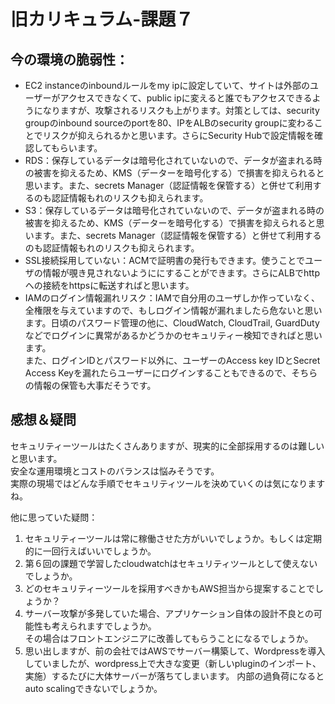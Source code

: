 # 旧カリキュラム-課題７

## 今の環境の脆弱性：

* EC2 instanceのinboundルールをmy ipに設定していて、サイトは外部のユーザーがアクセスできなくて、public ipに変えると誰でもアクセスできるようになりますが、攻撃されるリスクも上がります。対策としては、security groupのinbound sourceのportを80、IPをALBのsecurity groupに変わることでリスクが抑えられるかと思います。さらにSecurity Hubで設定情報を確認してもらいます。
* RDS：保存しているデータは暗号化されていないので、データが盗まれる時の被害を抑えるため、KMS（データーを暗号化する）で損害を抑えられると思います。また、secrets Manager（認証情報を保管する）と併せて利用するのも認証情報もれのリスクも抑えられます。
* S3：保存しているデータは暗号化されていないので、データが盗まれる時の被害を抑えるため、KMS（データーを暗号化する）で損害を抑えられると思います。また、secrets Manager（認証情報を保管する）と併せて利用するのも認証情報もれのリスクも抑えられます。
* SSL接続採用していない：ACMで証明書の発行もできます。使うことでユーザの情報が覗き見されないようににすることができます。さらにALBでhttpへの接続をhttpsに転送すればと思います。
* IAMのログイン情報漏れリスク：IAMで自分用のユーザしか作っていなく、全権限を与えていますので、もしログイン情報が漏れましたら危ないと思います。日頃のパスワード管理の他に、CloudWatch, CloudTrail, GuardDutyなどでログインに異常があるかどうかのセキュリティー検知できればと思います。\
また、ログインIDとパスワード以外に、ユーザーのAccess key IDとSecret Access Keyを漏れたらユーザーにログインすることもできるので、そちらの情報の保管も大事だそうです。




## 感想＆疑問
セキュリティーツールはたくさんありますが、現実的に全部採用するのは難しいと思います。\
安全な運用環境とコストのバランスは悩みそうです。\
実際の現場ではどんな手順でセキュリティツールを決めていくのは気になりますね。

他に思っていた疑問：
1. セキュリティーツールは常に稼働させた方がいいでしょうか。もしくは定期的に一回行えばいいでしょうか。
1. 第６回の課題で学習したcloudwatchはセキュリティツールとして使えないでしょうか。
1. どのセキュリティーツールを採用すべきかもAWS担当から提案することでしょうか？
1. サーバー攻撃が多発していた場合、アプリケーション自体の設計不良との可能性も考えられますでしょうか。\
  その場合はフロントエンジニアに改善してもらうことになるでしょうか。
1. 思い出しますが、前の会社ではAWSでサーバー構築して、Wordpressを導入していましたが、wordpress上で大きな変更（新しいpluginのインポート、実施）するたびに大体サーバーが落ちてしまいます。
   内部の過負荷になるとauto scalingできないでしょうか。
